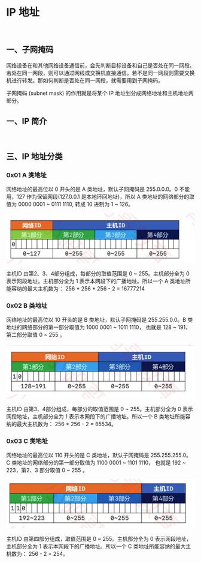 # IP 地址

<br>

## 一、子网掩码

网络设备在和其他网络设备通信前，会先判断目标设备和自己是否处在同一网段。若处在同一网段，则可以通过网线或交换机直接通信。若不是同一网段则需要交换机进行转发。那如何判断是否处在同一网段，就需要用到子网掩码。

子网掩码 (subnet mask) 的作用就是将某个 IP 地址划分成网络地址和主机地址两部分。

## 一、IP 简介



<br>


## 三、IP 地址分类

### 0x01 A 类地址

网络地址的最高位以 0 开头的是 A 类地址，默认子网掩码是 255.0.0.0。0 不能用，127 作为保留网段(127.0.0.1 是本地环回地址)，所以 A 类地址的网络部分的取值为  0000 0001 ~ 0111 1110,  转成 10 进制为 1 ~ 126。

![](../Images/Network/IPAddress/IPAddress_image01.png)

主机ID 由第2、3、4部分组成，每部分的取值范围是 0 ~ 255。主机部分全为 0 表示网段地址，主机部分全为 1 表示本网段下的广播地址。所以一个 A 类地址所能容纳的最大主机数为： 256 * 256 * 256 - 2 = 16777214


### 0x02 B 类地址

网络地址的最高位以 10 开头的是 B 类地址，默认子网掩码是 255.255.0.0。B 类地址的网络部分的第一部分取值为 1000 0001 ~ 1011 1110， 也就是 128 ~ 191，第二部分取值 0 ~ 255 。

![](../Images/Network/IPAddress/IPAddress_image02.png)

主机ID 由第3、4部分组成，每部分的取值范围是 0 ~ 255。主机部分全为 0 表示网段地址，主机部分全为 1 表示本网段下的广播地址。所以一个 B 类地址所能容纳的最大主机数为： 256 * 256 - 2 = 65534。

### 0x03 C 类地址

网络地址的最高位以 110 开头的是 C 类地址，默认子网掩码是 255.255.255.0。C 类地址的网络部分的第一部分取值为 1100 0001 ~ 1101 1110， 也就是 192 ~ 223，第2、3 部分取值 0 ~ 255 。

![](../Images/Network/IPAddress/IPAddress_image03.png)

主机ID 由第四部分组成，取值范围是 0 ~ 255。主机部分全为 0 表示网段地址，主机部分全为 1 表示本网段下的广播地址。所以一个 C 类地址所能容纳的最大主机数为： 256 - 2 = 254。

<br>



<br>

<br>

<br>